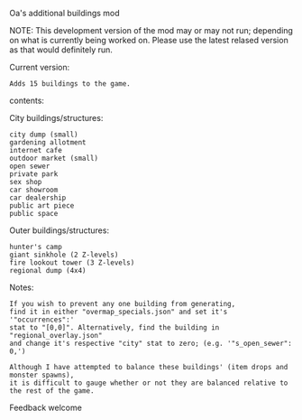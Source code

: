 Oa's additional buildings mod

NOTE: This development version of the mod may or may not run; depending on what is currently being worked on.
Please use the latest relased version as that would definitely run.


Current version:

    Adds 15 buildings to the game.

contents:

City buildings/structures:
    
    city dump (small)
    gardening allotment
    internet cafe
    outdoor market (small)
    open sewer
    private park
    sex shop
    car showroom
    car dealership
    public art piece
    public space
		
Outer buildings/structures:
    
    hunter's camp
    giant sinkhole (2 Z-levels)
    fire lookout tower (3 Z-levels)
    regional dump (4x4)

Notes: 

    If you wish to prevent any one building from generating,
    find it in either "overmap_specials.json" and set it's '"occurrences":'
    stat to "[0,0]". Alternatively, find the building in "regional_overlay.json"
    and change it's respective "city" stat to zero; (e.g. '"s_open_sewer": 0,')
		
    Although I have attempted to balance these buildings' (item drops and monster spawns),
    it is difficult to gauge whether or not they are balanced relative to the rest of the game.
		
Feedback welcome
